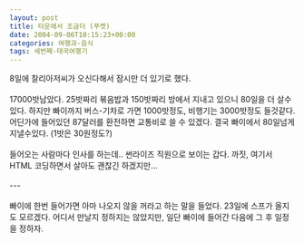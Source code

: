 ```yaml
---
layout: post
title: 타운에서 조금더 (푸켓)
date: 2004-09-06T10:15:23+00:00
categories: 여행과-음식
tags: 세번째-태국여행기
---
```

8일에 찰리아저씨가 오신다해서 잠시만 더 있기로 했다.<br /><br />17000밧남았다. 25밧짜리 볶음밥과 150밧짜리 방에서 지내고 있으니 80일을 더 살수있다. 하지만 빠이까지 버스-기차로 가면 1000밧정도, 비행기는 3000밧정도 들것같다. 어딘가에 들어있던 87달러를 환전하면 교통비로 쓸 수 있겠다. 결국 빠이에서 80일넘게 지낼수있다. (1밧은 30원정도?) <br /><br />들어오는 사람마다 인사를 하는데.. 썬라이즈 직원으로 보이는 갑다. 까짓, 여기서 HTML 코딩하면서 살아도 괜찮긴 하겠지만...<br /><br />---<br /><br />빠이에 한번 들어가면 아마 나오지 않을 꺼라고 하는 말을 들었다. 23일에 스프가 올지도 모르겠다. 어디서 만날지 정하지는 않았지만, 일단 빠이에 들어간 다음에 그 후 일정을 정하자.
